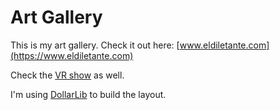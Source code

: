 # Art Gallery

This is my art gallery. Check it out here: [www.eldiletante.com](https://www.eldiletante.com)

Check the [VR show](https://oncyber.io/kevinbcasas) as well.

I'm using [DollarLib](https://github.com/beovideskevin/dollarlib) to build the layout. 
